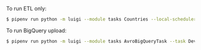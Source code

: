 To run ETL only:
```bash
$ pipenv run python -m luigi --module tasks Countries --local-scheduler
```

To run BigQuery upload:
```bash
$ pipenv run python -m luigi --module tasks AvroBigQueryTask --task DevelopersByCountries --local-scheduler
```
